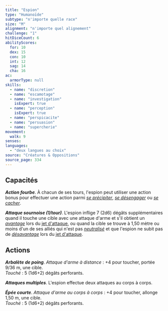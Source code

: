 ```yaml
---
title: "Espion"
type: "Humanoïde"
subtype: "n'importe quelle race"
size: "M"
alignment: "n'importe quel alignement"
challenge: "1"
hitDiceCount: 6
abilityScores:
  for: 10
  dex: 15
  con: 10
  int: 12
  sag: 14
  cha: 16
ac:
  armorType: null
skills:
  - name: "discretion"
  - name: "escamotage"
  - name: "investigation"
    isExpert: true
  - name: "perception"
    isExpert: true
  - name: "perspicacite"
  - name: "persuasion"
  - name: "supercherie"
movement:
  walk: 9
senses:
languages:
  - "deux langues au choix"
source: "Créatures & Oppositions"
source_page: 334
---
```

## Capacités
_**Action fourbe**_. À chacun de ses tours, l'espion peut utiliser une action bonus pour effectuer une action parmi [_se précipiter_](/combattre/#se-precipiter), [_se désengager_](/combattre/#se-desengager) ou [_se cacher_](/combattre#se-cacher).

_**Attaque sournoise (1/tour)**_. L'espion inflige 7 (2d6) dégâts supplémentaires quand il touche une cible avec une attaque d'arme et s'il obtient un [_avantage_](/utiliser-les-caracteristiques/#avantage-et-desavantage) lors du [jet d'attaque](/combattre/#jets-d-attaque), ou quand la cible se trouve à 1,50 mètre ou moins d'un de ses alliés qui n'est pas [_neutralisé_](/gerer-la-sante-du-personnage/#neutralise) et que l'espion ne subit pas de [_désavantage_](/utiliser-les-caracteristiques/#avantage-et-desavantage) lors du [jet d'attaque](/combattre/#jets-d-attaque).

## Actions
_**Arbalète de poing**_. _Attaque d'arme à distance_ : +4 pour toucher, portée 9/36 m, une cible.  
_Touché_ : 5 (1d6+2) dégâts perforants.

_**Attaques multiples**_. L'espion effectue deux attaques au corps à corps.

_**Épée courte**_. _Attaque d'arme au corps à corps_ : +4 pour toucher, allonge 1,50 m, une cible.  
_Touché_ : 5 (1d6+2) dégâts perforants.
